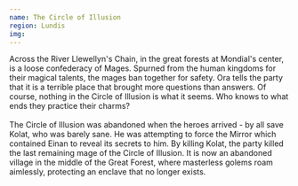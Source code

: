 ```yaml
---
name: The Circle of Illusion
region: Lundis
img: 
---
```

Across the River Llewellyn's Chain, in the great forests at Mondial's center, is a loose confederacy of Mages. Spurned from the human kingdoms for their magical talents, the mages ban together for safety. Ora tells the party that it is a terrible place that brought more questions than answers. Of course, nothing in the Circle of Illusion is what it seems. Who knows to what ends they practice their charms? <br><br>The Circle of Illusion was abandoned when the heroes arrived - by all save Kolat, who was barely sane. He was attempting to force the Mirror which contained Einan to reveal its secrets to him. By killing Kolat, the party killed the last remaining mage of the Circle of Illusion. It is now an abandoned village in the middle of the Great Forest, where masterless golems roam aimlessly, protecting an enclave that no longer exists. 